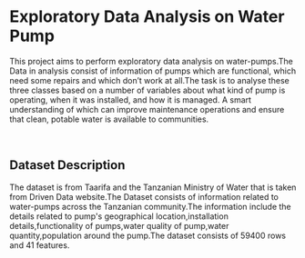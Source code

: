 <h1>Exploratory Data Analysis on Water Pump</h1>
<p></p>This project aims to perform exploratory data analysis on water-pumps.The Data in analysis consist of information of pumps which are functional, which need some repairs and which
don’t work at all.The task is to analyse these three classes based on a number of
variables about what kind of pump is operating, when it was installed, and how
it is managed.
A smart understanding of which can improve maintenance operations and ensure that clean, potable water is available to communities.</p>
<br/>

<h2>Dataset Description</h2>
<p>The dataset is from Taarifa and the Tanzanian Ministry of Water that is taken from Driven Data website.The Dataset consists of information related to water-pumps across the Tanzanian community.The information include
the details related to pump's geographical location,installation details,functionality of pumps,water quality of pump,water quantity,population around the pump.The dataset consists of 59400 rows and 41 features.</p>

